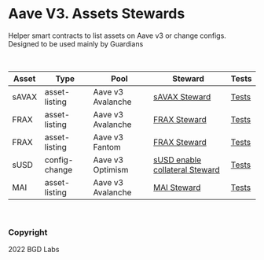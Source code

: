 # Aave V3. Assets Stewards

Helper smart contracts to list assets on Aave v3 or change configs. Designed to be used mainly by Guardians

<br>

| Asset | Type | Pool              | Steward                                                              | Tests                                                      |
| ----- | ----------------- | ----------------- | -------------------------------------------------------------------- | ---------------------------------------------------------- |
| sAVAX | asset-listing | Aave v3 Avalanche | [sAVAX Steward](./src/contracts/savax/AaveV3SAVAXListingSteward.sol) | [Tests](./src/test/sAVAXAaveV3AvaListingByGuardian.t.sol) |
| FRAX | asset-listing | Aave v3 Avalanche | [FRAX Steward](./src/contracts/frax/AaveV3AvaFRAXListingSteward.sol) | [Tests](./src/test/FRAXAaveV3AvaListingByGuardian.t.sol) |
| FRAX | asset-listing | Aave v3 Fantom | [FRAX Steward](./src/contracts/frax/AaveV3FantomFRAXListingSteward.sol) | [Tests](./src/test/FRAXAaveV3FantomListingByGuardian.t.sol) |
| sUSD | config-change | Aave v3 Optimism | [sUSD enable collateral Steward](./src/contracts/susd/AaveV3OptimismEnableCollateralSteward.sol) | [Tests](./src/test/sUSDAaveV3OptimismEnableAsCollateralByGuardian.t.sol) |
| MAI | asset-listing | Aave v3 Avalanche | [MAI Steward](./src/contracts/mai/AaveV3AvaMAIListingSteward.sol) | [Tests](./src/test/MAIAaveV3AvaListingByGuardian.t.sol) |

<br>

### Copyright

2022 BGD Labs
